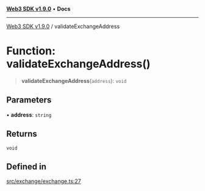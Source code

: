 [**Web3 SDK v1.9.0**](../README.md) • **Docs**

***

[Web3 SDK v1.9.0](../globals.md) / validateExchangeAddress

# Function: validateExchangeAddress()

> **validateExchangeAddress**(`address`): `void`

## Parameters

• **address**: `string`

## Returns

`void`

## Defined in

[src/exchange/exchange.ts:27](https://github.com/Mystic-Nayy/alephium-web3/blob/c1afd789a197ce5fe21f08c2965942090157c33d/packages/web3/src/exchange/exchange.ts#L27)
